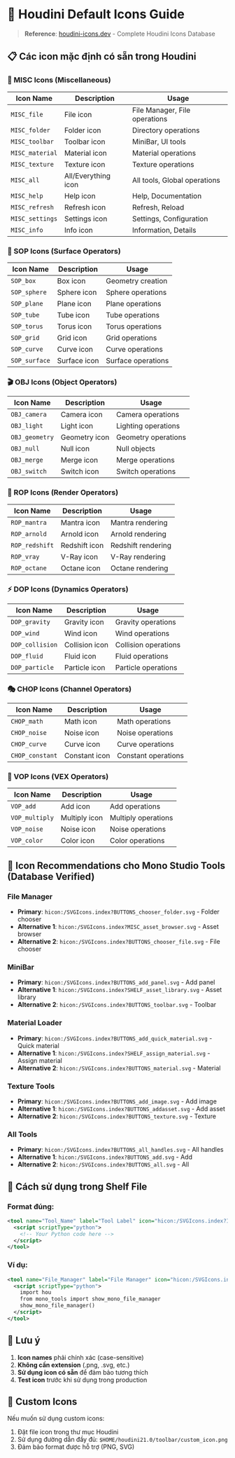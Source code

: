 # 🎨 Houdini Default Icons Guide

> **Reference**: [houdini-icons.dev](https://houdini-icons.dev/) - Complete Houdini Icons Database

## 📋 **Các icon mặc định có sẵn trong Houdini**

### **🔧 MISC Icons (Miscellaneous)**
| Icon Name | Description | Usage |
|-----------|-------------|-------|
| `MISC_file` | File icon | File Manager, File operations |
| `MISC_folder` | Folder icon | Directory operations |
| `MISC_toolbar` | Toolbar icon | MiniBar, UI tools |
| `MISC_material` | Material icon | Material operations |
| `MISC_texture` | Texture icon | Texture operations |
| `MISC_all` | All/Everything icon | All tools, Global operations |
| `MISC_help` | Help icon | Help, Documentation |
| `MISC_refresh` | Refresh icon | Refresh, Reload |
| `MISC_settings` | Settings icon | Settings, Configuration |
| `MISC_info` | Info icon | Information, Details |

### **🎯 SOP Icons (Surface Operators)**
| Icon Name | Description | Usage |
|-----------|-------------|-------|
| `SOP_box` | Box icon | Geometry creation |
| `SOP_sphere` | Sphere icon | Sphere operations |
| `SOP_plane` | Plane icon | Plane operations |
| `SOP_tube` | Tube icon | Tube operations |
| `SOP_torus` | Torus icon | Torus operations |
| `SOP_grid` | Grid icon | Grid operations |
| `SOP_curve` | Curve icon | Curve operations |
| `SOP_surface` | Surface icon | Surface operations |

### **🎬 OBJ Icons (Object Operators)**
| Icon Name | Description | Usage |
|-----------|-------------|-------|
| `OBJ_camera` | Camera icon | Camera operations |
| `OBJ_light` | Light icon | Lighting operations |
| `OBJ_geometry` | Geometry icon | Geometry operations |
| `OBJ_null` | Null icon | Null objects |
| `OBJ_merge` | Merge icon | Merge operations |
| `OBJ_switch` | Switch icon | Switch operations |

### **🎨 ROP Icons (Render Operators)**
| Icon Name | Description | Usage |
|-----------|-------------|-------|
| `ROP_mantra` | Mantra icon | Mantra rendering |
| `ROP_arnold` | Arnold icon | Arnold rendering |
| `ROP_redshift` | Redshift icon | Redshift rendering |
| `ROP_vray` | V-Ray icon | V-Ray rendering |
| `ROP_octane` | Octane icon | Octane rendering |

### **⚡ DOP Icons (Dynamics Operators)**
| Icon Name | Description | Usage |
|-----------|-------------|-------|
| `DOP_gravity` | Gravity icon | Gravity operations |
| `DOP_wind` | Wind icon | Wind operations |
| `DOP_collision` | Collision icon | Collision operations |
| `DOP_fluid` | Fluid icon | Fluid operations |
| `DOP_particle` | Particle icon | Particle operations |

### **🎭 CHOP Icons (Channel Operators)**
| Icon Name | Description | Usage |
|-----------|-------------|-------|
| `CHOP_math` | Math icon | Math operations |
| `CHOP_noise` | Noise icon | Noise operations |
| `CHOP_curve` | Curve icon | Curve operations |
| `CHOP_constant` | Constant icon | Constant operations |

### **🎨 VOP Icons (VEX Operators)**
| Icon Name | Description | Usage |
|-----------|-------------|-------|
| `VOP_add` | Add icon | Add operations |
| `VOP_multiply` | Multiply icon | Multiply operations |
| `VOP_noise` | Noise icon | Noise operations |
| `VOP_color` | Color icon | Color operations |

## 🎯 **Icon Recommendations cho Mono Studio Tools (Database Verified)**

### **File Manager**
- **Primary**: `hicon:/SVGIcons.index?BUTTONS_chooser_folder.svg` - Folder chooser
- **Alternative 1**: `hicon:/SVGIcons.index?MISC_asset_browser.svg` - Asset browser
- **Alternative 2**: `hicon:/SVGIcons.index?BUTTONS_chooser_file.svg` - File chooser

### **MiniBar**
- **Primary**: `hicon:/SVGIcons.index?BUTTONS_add_panel.svg` - Add panel
- **Alternative 1**: `hicon:/SVGIcons.index?SHELF_asset_library.svg` - Asset library
- **Alternative 2**: `hicon:/SVGIcons.index?BUTTONS_toolbar.svg` - Toolbar

### **Material Loader**
- **Primary**: `hicon:/SVGIcons.index?BUTTONS_add_quick_material.svg` - Quick material
- **Alternative 1**: `hicon:/SVGIcons.index?SHELF_assign_material.svg` - Assign material
- **Alternative 2**: `hicon:/SVGIcons.index?BUTTONS_material.svg` - Material

### **Texture Tools**
- **Primary**: `hicon:/SVGIcons.index?BUTTONS_add_image.svg` - Add image
- **Alternative 1**: `hicon:/SVGIcons.index?BUTTONS_addasset.svg` - Add asset
- **Alternative 2**: `hicon:/SVGIcons.index?BUTTONS_texture.svg` - Texture

### **All Tools**
- **Primary**: `hicon:/SVGIcons.index?BUTTONS_all_handles.svg` - All handles
- **Alternative 1**: `hicon:/SVGIcons.index?BUTTONS_add.svg` - Add
- **Alternative 2**: `hicon:/SVGIcons.index?BUTTONS_all.svg` - All

## 🔧 **Cách sử dụng trong Shelf File**

### **Format đúng:**
```xml
<tool name="Tool_Name" label="Tool Label" icon="hicon:/SVGIcons.index?ICON_NAME.svg">
  <script scriptType="python">
    <!-- Your Python code here -->
  </script>
</tool>
```

### **Ví dụ:**
```xml
<tool name="File_Manager" label="File Manager" icon="hicon:/SVGIcons.index?BUTTONS_folder.svg">
  <script scriptType="python">
    import hou
    from mono_tools import show_mono_file_manager
    show_mono_file_manager()
  </script>
</tool>
```

## 📝 **Lưu ý**

1. **Icon names** phải chính xác (case-sensitive)
2. **Không cần extension** (.png, .svg, etc.)
3. **Sử dụng icon có sẵn** để đảm bảo tương thích
4. **Test icon** trước khi sử dụng trong production

## 🚀 **Custom Icons**

Nếu muốn sử dụng custom icons:
1. Đặt file icon trong thư mục Houdini
2. Sử dụng đường dẫn đầy đủ: `$HOME/houdini21.0/toolbar/custom_icon.png`
3. Đảm bảo format được hỗ trợ (PNG, SVG)
